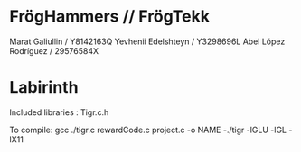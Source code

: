 # FrögHammers // FrögTekk

Marat Galiullin / Y8142163Q 
Yevhenii Edelshteyn / Y3298696L
Abel López Rodríguez / 29576584X

# Labirinth

Included libraries : Tigr.c.h

To compile: gcc ./tigr.c rewardCode.c project.c -o NAME -./tigr -lGLU -lGL -lX11
